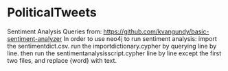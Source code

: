 # PoliticalTweets

Sentiment Analysis Queries from: https://github.com/kvangundy/basic-sentiment-analyzer
In order to use neo4j to run sentiment analysis:
  import the sentimentdict.csv.
  run the importdictionary.cypher by querying line by line.
  then run the sentimentanalysisscript.cypher line by line except the first two files, and replace {word} with text.
